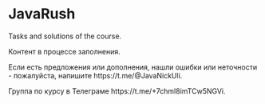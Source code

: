 # JavaRush
Tasks and solutions of the course.
<p>Контент в процессе заполнения.
<p>Если есть предложения или дополнения, нашли ошибки или неточности - пожалуйста, напишите https://t.me/@JavaNickUli.
<p>Группа по курсу в Телеграме https://t.me/+7chml8imTCw5NGVi.
